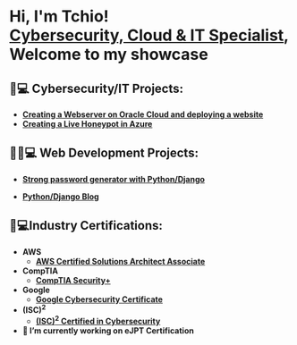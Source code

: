 <h1>Hi, I'm Tchio! <br/><a  href="https://www.linkedin.com/in/tchio-fonkwa-paulin/">Cybersecurity, Cloud & IT Specialist</a>, Welcome to my showcase


<h2>🔐💻 Cybersecurity/IT Projects:</h2>

- <b>[Creating a Webserver on Oracle Cloud and deploying a website](https://github.com/LnPaulin/OCI_WS)</b>
- <b>[Creating a Live Honeypot in Azure](https://github.com/LnPaulin/Honeypot)</b>

<h2>👨‍💻💻 Web Development Projects:</h2>

- <b>[Strong password generator with Python/Django](https://github.com/LnPaulin/password_gen)</b>

- <b>[Python/Django Blog](https://github.com/LnPaulin/Mygcebank) 

  
<h2>📄💻Industry Certifications:</h2>

- <b>AWS</b>
  - [AWS Certified Solutions Architect Associate](https://www.credly.com/badges/ffe2ab3e-bb54-4e2e-86e7-e46d2128ce5a/public_url)
- <b>CompTIA</b>
  - [CompTIA Security+](https://www.credly.com/badges/814a529f-35a0-451a-b9bb-ec27fd94bf7d/public_url)
- <b>Google</b>
  - [Google Cybersecurity Certificate](https://www.credly.com/badges/0b86d34d-41ed-4a43-a3fb-c8da8663a033/public_url)
- <b> (ISC)<sup>2</sup></b>
  - [(ISC)<sup>2</sup> Certified in Cybersecurity](https://www.credly.com/badges/18cce0ac-e303-45aa-beca-11d6917052a2/public_url)
- 🔭 I’m currently working on eJPT Certification

